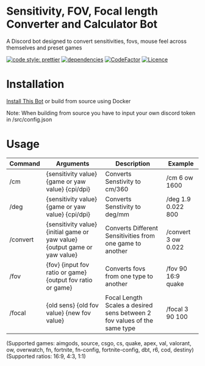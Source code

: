 # Sensitivity, FOV, Focal length Converter and Calculator Bot

A Discord bot designed to convert sensitivities, fovs, mouse feel across themselves and preset games

[![code style: prettier](https://img.shields.io/badge/code_style-prettier-ff69b4.svg?style=flat-square)](https://github.com/prettier/prettier)
[![dependencies](https://david-dm.org/AnimaFPS/FPSMath-bot.svg?style=flat-square)](https://david-dm.org/AnimaFPS/FPSMath-bot)
[![CodeFactor](https://www.codefactor.io/repository/github/animafps/fpsmath-bot/badge/main?style=flat-square)](https://www.codefactor.io/repository/github/animafps/fpsmath-bot/overview/main)
[![Licence](https://img.shields.io/badge/license-MIT-green.svg?style=flat-square)](https://github.com/AnimaFPS/FPSMath-bot/LICENCE)

# Installation
[Install This Bot](https://discordapp.com/api/oauth2/authorize?client_id=792712521546465301&scope=bot&permissions=10240)
or build from source using Docker

Note: When building from source you have to input your own discord token in /src/config.json

# Usage
| Command  | Arguments                                                                  | Description                                               | Example             |
|----------|----------------------------------------------------------------------------|-----------------------------------------------------------|---------------------|
| /cm      | {sensitivity value} {game or yaw value} {cpi/dpi}                          | Converts Senstivity to cm/360                             | /cm 6 ow 1600       |
| /deg     | {sensitivity value} {game or yaw value} {cpi/dpi}                          | Converts Senstivity to deg/mm                             | /deg 1.9 0.022 800  |
| /convert | {sensitivity value} {initial game or yaw value} {output game or yaw value} | Converts Different Sensitivities from one game to another | /convert 3 ow 0.022 |
| /fov     | {fov} {input fov ratio or game} {output fov ratio or game}                 | Converts fovs from one type to another                                   | /fov 90 16:9 quake  |
| /focal   | {old sens} {old fov value} {new fov value}                                 | Focal Length Scales a desired sens between 2 fov values of the same type | /focal 3 90 100     |

(Supported games: aimgods, source, csgo, cs, quake, apex, val, valorant, ow, overwatch, fn, fortnite, fn-config, fortnite-config, dbt, r6, cod, destiny)
(Supported ratios: 16:9, 4:3, 1:1)
